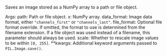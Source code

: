 Saves an image stored as a NumPy array to a path or file object.

Args:
    path: Path or file object.
    x: NumPy array.
    data_format: Image data format, either `"channels_first"` or
        `"channels_last"`.
    file_format: Optional file format override. If omitted, the format to
        use is determined from the filename extension. If a file object was
        used instead of a filename, this parameter should always be used.
    scale: Whether to rescale image values to be within `[0, 255]`.
    **kwargs: Additional keyword arguments passed to `PIL.Image.save()`.
